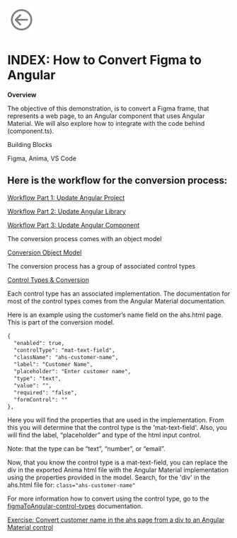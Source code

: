 ![A Back to Readme](media/arrow-circle-left.svg)

# INDEX: How to Convert Figma to Angular

**Overview**

The objective of this demonstration, is to convert a Figma frame, that represents a web page, to an Angular component that uses Angular Material. We will also explore how to integrate with the code behind (component.ts).

Building Blocks

Figma, Anima, VS Code

## Here is the workflow for the conversion process:

[Workflow Part 1: Update Angular Project](figmaToAngular-p1.md)

[Workflow Part 2: Update Angular Library](figmaToAngular-p2.md)

[Workflow Part 3: Update Angular Component](figmaToAngular-p3.md)

The conversion process comes with an object model

[Conversion Object Model](figmaToAngular-model.md)

The conversion process has a group of associated control types

[Control Types & Conversion](figmaToAngular-control-types.md)

Each control type has an associated implementation. The documentation for most of the control types comes from the Angular Material documentation.

Here is an example using the customer’s name field on the ahs.html page. This is part of the conversion model.

```
{
  "enabled": true,
  "controlType": "mat-text-field",
  "className": "ahs-customer-name",
  "label": "Customer Name",
  "placeholder": "Enter customer name",
  "type": "text",
  "value": "",
  "required": "false",
  "formControl": ""
},
```

Here you will find the properties that are used in the implementation. From this you will determine that the control type is the 'mat-text-field'. Also, you will find the label, “placeholder” and type of the html input control.

Note: that the type can be “text”, “number”, or “email”.

Now, that you know the control type is a mat-text-field, you can replace the div in the exported Anima html file with the Angular Material implementation using the properties provided in the model. Search, for the 'div' in the ahs.html file for: `class="ahs-customer-name"`

For more information how to convert using the control type, go to the [figmaToAngular-control-types](figmaToAngular-control-types.md) documentation.

[Exercise: Convert customer name in the ahs page from a div to an Angular Material control](figmaToAngular-exercise.md)
